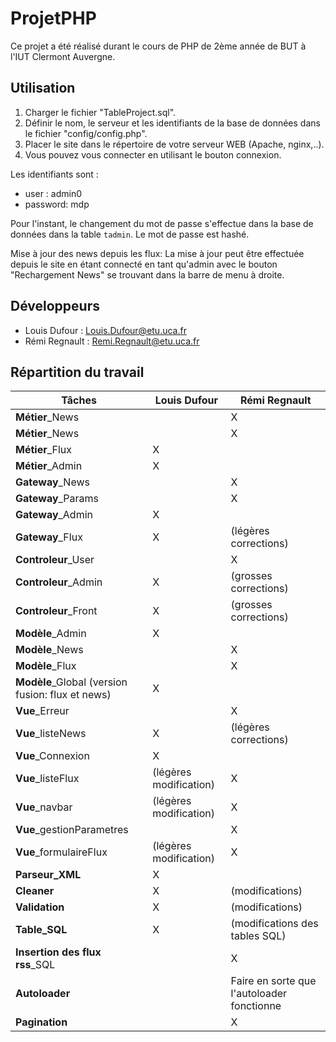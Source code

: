 # ProjetPHP
Ce projet a été réalisé durant le cours de PHP de 2ème année de BUT à l'IUT Clermont Auvergne.  

## Utilisation 
1. Charger le fichier "TableProject.sql".
2. Définir le nom, le serveur et les identifiants de la base de données dans le fichier "config/config.php".
3. Placer le site dans le répertoire de votre serveur WEB (Apache, nginx,..).
4. Vous pouvez vous connecter en utilisant le bouton connexion.

Les identifiants sont :
* user :      admin0
* password:   mdp

Pour l'instant, le changement du mot de passe s'effectue dans la base de données dans la table `tadmin`.
Le mot de passe est hashé.

Mise à jour des news depuis les flux:
La mise à jour peut être effectuée depuis le site en étant connecté en tant qu'admin avec le bouton "Rechargement News" se trouvant dans la barre de menu à droite.

## Développeurs 
* Louis Dufour : Louis.Dufour@etu.uca.fr
* Rémi Regnault : Remi.Regnault@etu.uca.fr

## Répartition du travail

**Tâches** | **Louis Dufour**           | **Rémi Regnault** 
 --- |------------------------| --- 
**Métier**_News |                        | X 
**Métier**_News |                        | X 
**Métier**_Flux | X                      |
**Métier**_Admin | X                      |
**Gateway**_News |                        | X 
**Gateway**_Params |                        | X 
**Gateway**_Admin | X                      | 
**Gateway**_Flux | X                      | (légères corrections)
**Controleur**_User |                        |  X
**Controleur**_Admin | X                      | (grosses corrections)
**Controleur**_Front | X                      | (grosses corrections)
**Modèle**_Admin | X                      |  
**Modèle**_News |                        |  X
**Modèle**_Flux |                        |    X  
**Modèle**_Global (version fusion: flux et news) | X                      | 
**Vue**_Erreur|                        |X    
**Vue**_listeNews| X                      |(légères corrections) 
**Vue**_Connexion| X                      |
**Vue**_listeFlux| (légères modification) |X    
**Vue**_navbar|    (légères modification)                    |X    
**Vue**_gestionParametres|                        |X   
**Vue**_formulaireFlux|       (légères modification)                  |X   
**Parseur_XML**| X                      |
**Cleaner**| X                      |(modifications)
**Validation**| X                      |(modifications)
**Table_SQL**| X                      |(modifications des tables SQL)
**Insertion des flux rss**_SQL|                        |X   
**Autoloader**|                        |Faire en sorte que l'autoloader fonctionne
**Pagination** |   |X
 
